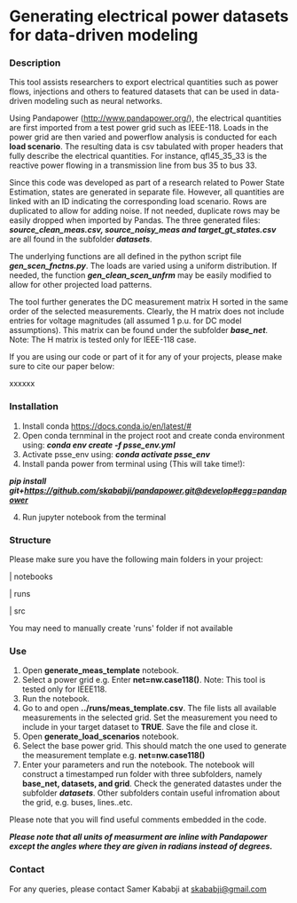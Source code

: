 # Generating electrical power datasets for data-driven modeling

### Description
This tool assists researchers  to export electrical quantities such as power flows, 
injections and others to featured datasets that can be used in data-driven modeling 
such as neural networks. 

Using Pandapower (http://www.pandapower.org/), the electrical  quantities are first imported from
 a test power grid such as IEEE-118. Loads in the power grid are then varied and powerflow 
 analysis is conducted for each **load scenario**. The resulting data is csv tabulated 
 with proper headers that fully describe  the electrical quantities. 
For instance, qfl45_35_33 is the reactive power flowing in a transmission line from bus 35 to bus 33. 

Since this code was developed as part of a research related to Power State Estimation, states 
are generated in separate file. However, all quantities are linked with an ID indicating 
the corresponding load scenario. Rows are duplicated to allow for adding noise. If not needed, 
duplicate rows may be easily  dropped when imported by Pandas. The three generated  files: 
***source_clean_meas.csv, source_noisy_meas and target_gt_states.csv*** are all found in the 
subfolder ***datasets***.

The underlying functions are all defined in the python script file ***gen_scen_fnctns.py***. The 
loads are varied using a uniform distribution. If needed, the function ***gen_clean_scen_unfrm***
may be easily  modified to allow for other projected load patterns.  

The tool further generates the DC measurement matrix H sorted in the same order of the selected
measurements. Clearly, the H matrix does not include entries for voltage magnitudes (all assumed 1 p.u. for
DC model assumptions). 
This matrix can be found under the subfolder ***base_net***. Note: The H matrix is tested only for 
IEEE-118 case.

If you are using our code or part of it for any of your projects, please make sure to cite 
our paper below:

xxxxxx      



### Installation
1) Install conda  https://docs.conda.io/en/latest/#
2) Open conda ternminal in the project root and create conda environment using:
***conda env create -f psse_env.yml***
3) Activate psse_env  using:
***conda activate psse_env***
4) Install panda power from terminal using (This will take time!):

***pip install git+https://github.com/skababji/pandapower.git@develop#egg=pandapower***

4) Run jupyter notebook from the terminal

### Structure
Please make sure you have the following main folders in your project:

| notebooks

| runs

| src 

You may need to manually create 'runs' folder if not available

### Use
1) Open **generate_meas_template** notebook.
2) Select a power grid e.g. Enter **net=nw.case118()**. Note: This tool is tested only for IEEE118.
3) Run the notebook.
4) Go to and open **../runs/meas_template.csv**. The file lists all available measurements in the selected grid.
Set the measurement you need to include in your target dataset to **TRUE**. Save the file and close it.
5) Open **generate_load_scenarios** notebook.
6) Select the base power grid. This should match the one used to generate the measurement template e.g. **net=nw.case118()**
7) Enter your parameters and run the notebook. The notebook will construct a timestamped run folder with three subfolders, namely **base_net, datasets, and grid**.
Check the generated datastes under the subfolder ***datasets***. Other subfolders contain useful
infromation about the grid, e.g. buses, lines..etc. 

Please note that you will find useful comments embedded in the code.

***Please note that all units of measurment are inline with Pandapower except the angles where they are given in radians instead of degrees.***

### Contact
For any queries, please contact Samer Kababji at  <skababji@gmail.com>
